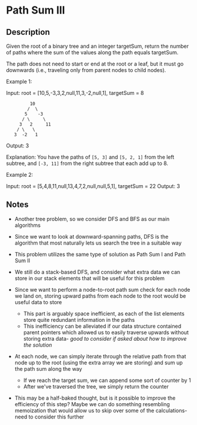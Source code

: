 # Path Sum III

## Description
Given the root of a binary tree and an integer targetSum, return the number of paths where the sum of the values along the path equals targetSum.

The path does not need to start or end at the root or a leaf, but it must go downwards (i.e., traveling only from parent nodes to child nodes).

 

Example 1:

Input: root = [10,5,-3,3,2,null,11,3,-2,null,1], targetSum = 8

```
         10
        /  \
       5    -3
      / \     \
     3   2     11
    / \   \     
   3  -2   1     

```

Output: 3

Explanation: You have the paths of `[5, 3]` and `[5, 2, 1]` from the left
subtree, and `[-3, 11]` from the right subtree that each add up to 8.


Example 2:

Input: root = [5,4,8,11,null,13,4,7,2,null,null,5,1], targetSum = 22
Output: 3


## Notes

* Another tree problem, so we consider DFS and BFS as our main algorithms
* Since we want to look at downward-spanning paths, DFS is the algorithm that
most naturally lets us search the tree in a suitable way

* This problem utilizes the same type of solution as Path Sum I and Path Sum II
* We still do a stack-based DFS, and consider what extra data we can store in
our stack elements that will be useful for this problem
* Since we want to perform a node-to-root path sum check for each node we 
land on, storing upward paths from each node to the root would be useful data
to store
  * This part is arguably space inefficient, as each of the list elements store
  quite redundant information in the paths
  * This inefficiency can be alleviated if our data structure contained parent 
  pointers which allowed us to easily traverse upwards without storing extra 
  data- _good to consider if asked about how to improve the solution_ 

* At each node, we can simply iterate through the relative path from that node
up to the root (using the extra array we are storing) and sum up the path sum
along the way
  * If we reach the target sum, we can append some sort of counter by 1
  * After we've traversed the tree, we simply return the counter
* This may be a half-baked thought, but is it possible to improve the efficiency
of this step? Maybe we can do something resembling memoization that would allow
us to skip over some of the calculations- need to consider this further
